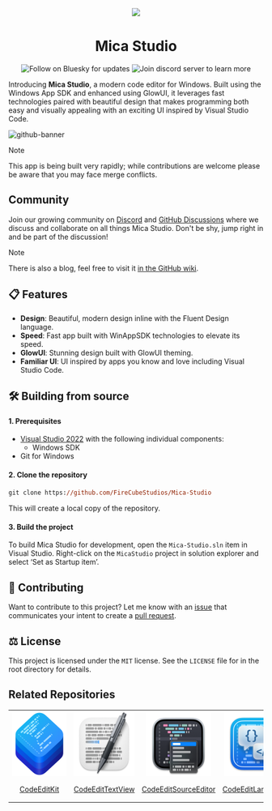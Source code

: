 <p align="center">
  <img src="https://github.com/FireCubeStudios/Mica-Studio/blob/main/eng/PackageLogo.png?raw=true" height="128">
  <h1 align="center">Mica Studio</h1>
</p>

<p align="center">
  <!--<a style="text-decoration:none" href="https://github.com/FireCubeStudios/Mica-Studio/actions/workflows/ci.yml">
    <img src="https://github.com/FireCubeStudios/Mica-Studio/actions/workflows/ci.yml/badge.svg" alt="CI Status" /></a>-->
  <a style="text-decoration:none" href="https://bsky.app/profile/firecube.bsky.social">
    <img src="https://img.shields.io/badge/Bluesky-Follow-blue" alt="Follow on Bluesky for updates" /></a>
  <a style="text-decoration:none" href="https://dsc.gg/devsanx">
    <img src="https://img.shields.io/discord/714581497222398064?label=Discord&color=7289da" alt="Join discord server to learn more" /></a>
</p>

Introducing **Mica Studio**, a modern code editor for Windows. Built using the Windows App SDK and enhanced using GlowUI, it leverages fast technologies paired with beautiful design that makes programming both easy and visually appealing with an exciting UI inspired by Visual Studio Code.

<img width="1012" alt="github-banner" src="https://user-images.githubusercontent.com/806104/194004176-3143d19f-1ad9-449c-bd41-8c4f9998f44b.png">

> [!NOTE]
> This app is being built very rapidly; while contributions are welcome please be aware that you may face merge conflicts.

## Community

Join our growing community on [Discord](https://dsc.gg/devsanx) and [GitHub Discussions](https://github.com/FireCubeStudios/Mica-Studio/discussions) where we discuss and collaborate on all things Mica Studio. Don't be shy, jump right in and be part of the discussion!

> [!NOTE]
> There is also a blog, feel free to visit it [in the GitHub wiki](https://github.com/FireCubeStudios/Mica-Studio/wiki).

## 📋 Features

- **Design**: Beautiful, modern design inline with the Fluent Design language.
- **Speed**: Fast app built with WinAppSDK technologies to elevate its speed.
- **GlowUI**: Stunning design built with GlowUI theming.
- **Familiar UI**: UI inspired by apps you know and love including Visual Studio Code.

## 🛠️ Building from source

#### 1. Prerequisites

- [Visual Studio 2022](https://visualstudio.microsoft.com/vs/) with the following individual components:
    - Windows SDK
- Git for Windows

#### 2. Clone the repository

```ps
git clone https://github.com/FireCubeStudios/Mica-Studio
```

This will create a local copy of the repository.

#### 3. Build the project

To build Mica Studio for development, open the `Mica-Studio.sln` item in Visual Studio. Right-click on the `MicaStudio` project in solution explorer and select ‘Set as Startup item’.

## 🙋 Contributing

Want to contribute to this project? Let me know with an [issue](https://github.com/FireCubeStudios/Mica-Studio/issues) that communicates your intent to create a [pull request](https://github.com/FireCubeStudios/Mica-Studio/pulls).

<!--Looking for a place to start? Check out the [task board](https://github.com/users/FireCubeStudios/projects/2), where you can sort tasks by size and priority.-->

## ⚖️ License

This project is licensed under the `MIT` license. See the `LICENSE` file for in the root directory for details.

## Related Repositories

<table>
  <tr>
    <td align="center">
      <a href="https://github.com/CodeEditApp/CodeEditKit">
        <img src="https://github.com/CodeEditApp/CodeEditKit/blob/main/.github/CodeEditKit-Icon-128@2x.png?raw=true" height="128">
      </a>
      <p>&nbsp;&nbsp;&nbsp;&nbsp;<a href="https://github.com/CodeEditApp/CodeEditKit">CodeEditKit</a>&nbsp;&nbsp;&nbsp;&nbsp;</p>
    </td>
    <td align="center">
      <a href="https://github.com/CodeEditApp/CodeEditTextView">
        <img src="https://github.com/CodeEditApp/CodeEditTextView/blob/main/.github/CodeEditTextView-Icon-128@2x.png?raw=true" height="128">
      </a>
      <p><a href="https://github.com/CodeEditApp/CodeEditTextView">CodeEditTextView</a></p>
    </td>
    <td align="center">
      <a href="https://github.com/CodeEditApp/CodeEditSourceEditor">
        <img src="https://github.com/CodeEditApp/CodeEditTextView/blob/main/.github/CodeEditSourceEditor-Icon-128@2x.png?raw=true" height="128">
      </a>
      <p><a href="https://github.com/CodeEditApp/CodeEditSourceEditor">CodeEditSourceEditor</a></p>
    </td>
    <td align="center">
      <a href="https://github.com/CodeEditApp/CodeEditLanguages">
        <img src="https://github.com/CodeEditApp/CodeEditLanguages/blob/main/.github/CodeEditLanguages-Icon-128@2x.png?raw=true" height="128">
      </a>
      <p><a href="https://github.com/CodeEditApp/CodeEditLanguages">CodeEditLanguages</a></p>
    </td>
    <td align="center">
      <a href="https://github.com/CodeEditApp/CodeEditCLI">
        <img src="https://github.com/CodeEditApp/CodeEditCLI/blob/main/.github/CodeEditCLI-Icon-128@2x.png?raw=true" height="128">
      </a>
      <p>&nbsp;&nbsp;&nbsp;&nbsp;<a href="https://github.com/CodeEditApp/CodeEditCLI">CodeEditCLI</a>&nbsp;&nbsp;&nbsp;&nbsp;</p>
    </td>
  </tr>
</table>
